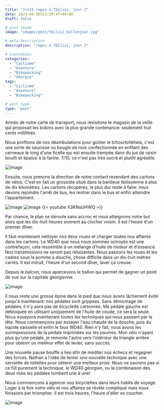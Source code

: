 ```yaml
---
title: "J+115 repos à Tbilisi, jour 2"
date: 2023-04-26T23:59:47+04:00
draft: false

# post thumb
image: "images/post/tbilisi_ballonjour.jpg"

# meta description
description: "repos à Tbilisi, jour 2" 

# taxonomies
categories:
  - "Cyclisme" 
  - "Aventure" 
  - "Bikepacking"
  - "Géorgie" 
tags:
  - "Cyclisme" 
  - "Aventure" 
  - "Bikepacking" 

# post type
type: "post"
---
```


Armés de notre carte de transport, nous revisitons le magasin de la veille qui proposait les bidons avec la plus grande contenance: seulement huit cents millilitres. 

Nous profitons de nos déambulations pour goûter le tchourtchkhela, c'est une sorte de saucisse ou bougie de noix confectionnée en enfilant des cerneaux le long d'une ficelle qui est ensuite trempée dans du jus de raisin bouilli et épaissi à la farine. 7/10, ce n'est pas très sucré et plutôt agréable.

![image](../../images/post/tbilisi_noix.jpg)

Ensuite, nous prenons la direction de notre contact revendant des cartons de vélos. C'est en fait un grossiste situé dans la banlieue tbilissienne à plus de dix kilomètres. Les cartons récupérés, le plus dur reste à faire: nous devons rejoindre l'arrêt de bus, les rentrer dans le bus et enfin atteindre l'appartement. 

![image](../../images/post/tbilisi_cartonshop.jpg)
![image](../../images/post/tbilisi_cartonnath.jpg)
{{< youtube X3KNsUHWQ >}} 

Par chance, le plan se déroule sans accroc et nous atteignons notre but alors que les dix-huit heures sonnent au clocher voisin. Il est l'heure d'un premier dîner. 

Il faut maintenant nettoyer nos deux roues et charger toutes nos affaires dans les cartons. Le WD40 que nous nous sommes octroyés est une contrefaçon, cela ressemble à un mélange d'huile de moteur et d'essence. Nos transmissions ne seront pas reluisantes. Nous passons les roues et les cadres sous la pomme à douche, chose difficile dans un dix-huit mètres carrés. Il est minuit, l'heure d'un second dîner, laver ça creuse.

Depuis le balcon, nous apercevons le ballon qui permet de gagner un point de vue sur la capitale géorgienne. 

![image](../../images/post/tbilisi_ballonnuit.jpg)

Il nous reste une grosse épine dans le pied que nous avons lâchement évité jusqu'à maintenant: nos pédales sont grippées. Sans démontage de pédales, il n'y aura pas de bicyclette cartonnée. Ma pédale gauche est débloquée en utilisant uniquement de l'huile de coude, ce sera la seule. Nous essayons maintenant toutes les techniques qui nous passent par la tête. Nous commençons par essayer l'eau chaude de la douche, puis du liquide vaisselle et enfin le faux WD40. Rien n'y fait, nous avons les surimpressions de la pédale imprimées sur les paumes. Mon vélo n'ayant plus qu'une pédale, je remonte l'autre vers l'intérieur du triangle arrière pour obtenir un meilleur effet de levier, sans succès. 

Une nouvelle pause bouffe a lieu afin de méditer nos échecs et regagner des forces. Nathan a l'idée de tenter une nouvelle technique avec une serviette de toilettes pour obtenir une meilleur prise. Nous ne saurons pas si ce fût purement la technique, le WD40 géorgien, ou la combinaison des deux mais les pédales tombent une à une!

Nous commençons à agencer nos bicyclettes dans leurs habits de voyage. Loger à la fois notre vélo et nos affaires se révèle compliqué mais nous finissons par triompher. Il est trois heures, l'heure d'aller se coucher.

![image](../../images/post/tbilisi_carton.jpg)
